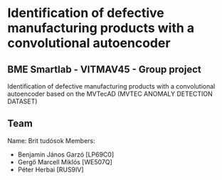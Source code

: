 # Identification of defective manufacturing products with a convolutional autoencoder
## BME Smartlab - VITMAV45 - Group project
Identification of defective manufacturing products with a convolutional autoencoder based on the MVTecAD (MVTEC ANOMALY DETECTION DATASET)

## Team
Name: Brit tudósok
Members:
- Benjamin János Garzó [LP69C0]
- Gergő Marcell Miklós [WE507Q]
- Péter Herbai [RUS9IV]

